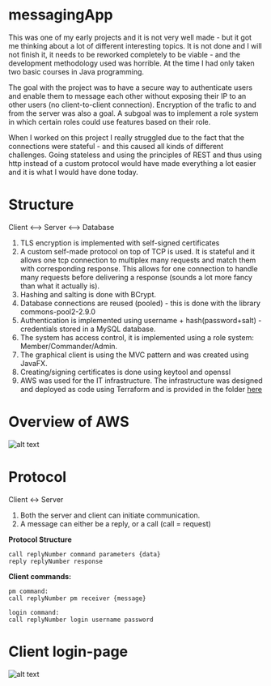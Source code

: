 # messagingApp

This was one of my early projects and it is not very well made - but it got me thinking about a lot of different interesting topics. It is not done and I will not finish it, it needs to be reworked completely to be viable - and the development methodology used was horrible. At the time I had only taken two basic courses in Java programming. 


The goal with the project was to have a secure way to authenticate users and enable them to message each other without exposing their IP to an other users (no client-to-client connection). Encryption of the trafic to and from the server was also a goal. A subgoal was to implement a role system in which certain roles could use features based on their role.

When I worked on this project I really struggled due to the fact that the connections were stateful - and this caused all kinds of different challenges. Going stateless and using the principles of REST and thus using http instead of a custom protocol would have made everything a lot easier and it is what I would have done today.


Structure
==
Client <--> Server <--> Database

1. TLS encryption is implemented with self-signed certificates
2. A custom self-made protocol on top of TCP is used. It is stateful and it allows one tcp connection to multiplex many requests and match them with corresponding response. This allows for one connection to handle many requests before delivering a response (sounds a lot more fancy than what it actually is).
3. Hashing and salting is done with BCrypt.
4. Database connections are reused (pooled) - this is done with the library commons-pool2-2.9.0
5. Authentication is implemented using username + hash(password+salt) - credentials stored in a MySQL database.
6. The system has access control, it is implemented using a role system: Member/Commander/Admin.
7. The graphical client is using the MVC pattern and was created using JavaFX.
8. Creating/signing certificates is done using keytool and openssl
9. AWS was used for the IT infrastructure. The infrastructure was designed and deployed as code using Terraform and is provided in the folder [here](https://github.com/Schyllert/messagingApp/tree/master/terraform%20%20-%20aws%20infrastructure)



Overview of AWS
==


![alt text](https://github.com/Schyllert/messagingApp/blob/master/AWS-infrastructure.png)


Protocol
==
Client <-> Server

1. Both the server and client can initiate communication. 
2. A message can either be a reply, or a call (call = request)

**Protocol Structure**

    call replyNumber command parameters {data}
    reply replyNumber response


**Client commands:**

    pm command:
    call replyNumber pm receiver {message}

    login command:
    call replyNumber login username password

 Client login-page
==

![alt text](https://github.com/Schyllert/messagingApp/blob/master/loginscreen.png)
